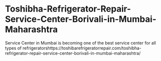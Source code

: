 # Toshibha-Refrigerator-Repair-Service-Center-Borivali-in-Mumbai-Maharashtra
Service Center in Mumbai is becoming one of the best service center for all types of refrigeratorshttps://toshibarefrigeratorrepair.com/toshibha-refrigerator-repair-service-center-borivali-in-mumbai-maharashtra/
